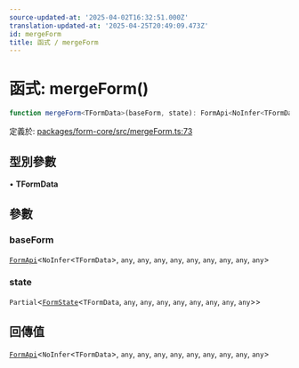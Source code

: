 ```yaml
---
source-updated-at: '2025-04-02T16:32:51.000Z'
translation-updated-at: '2025-04-25T20:49:09.473Z'
id: mergeForm
title: 函式 / mergeForm
---
```

<!-- 請勿編輯：此頁面由類型註解自動生成 -->

# 函式: mergeForm()

```ts
function mergeForm<TFormData>(baseForm, state): FormApi<NoInfer<TFormData>, any, any, any, any, any, any, any, any, any>
```

定義於: [packages/form-core/src/mergeForm.ts:73](https://github.com/TanStack/form/blob/main/packages/form-core/src/mergeForm.ts#L73)

## 型別參數

• **TFormData**

## 參數

### baseForm

[`FormApi`](../classes/formapi.md)\<`NoInfer`\<`TFormData`\>, `any`, `any`, `any`, `any`, `any`, `any`, `any`, `any`, `any`\>

### state

`Partial`\<[`FormState`](../interfaces/formstate.md)\<`TFormData`, `any`, `any`, `any`, `any`, `any`, `any`, `any`, `any`\>\>

## 回傳值

[`FormApi`](../classes/formapi.md)\<`NoInfer`\<`TFormData`\>, `any`, `any`, `any`, `any`, `any`, `any`, `any`, `any`, `any`\>
